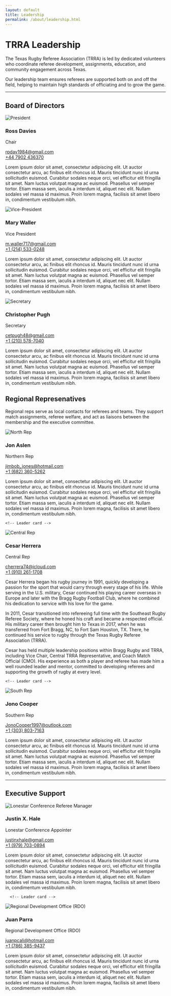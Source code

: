 ```yaml
---
layout: default
title: Leadership
permalink: /about/leadership.html
---
```


# TRRA Leadership

The Texas Rugby Referee Association (TRRA) is led by dedicated volunteers who coordinate referee development, assignments, education, and community engagement across Texas.

Our leadership team ensures referees are supported both on and off the field, helping to maintain high standards of officiating and to grow the game.

---

## Board of Directors

<div class="leaders">

  <!-- Leader card -->
<div class="card leader-card">
  <img class="leader-photo" src="{{ '/images/placeholder-avatar.png' | relative_url }}" alt="President">
  <div class="leader-meta">
    <h3>Ross Davies</h3>
    <p class="leader-role">Chair</p>
    <p>
      <a href="mailto:rpdav1984@gmail.com">rpdav1984@gmail.com</a><br>
      <a href="tel:+447902436370">+44 7902 436370</a>
    </p>
  </div>
  <p class="leader-bio-text">
Lorem ipsum dolor sit amet, consectetur adipiscing elit. Ut auctor consectetur arcu, ac finibus elit rhoncus id. Mauris tincidunt nunc id urna sollicitudin euismod. Curabitur sodales neque orci, vel efficitur elit fringilla sit amet. Nam luctus volutpat magna ac euismod. Phasellus vel semper tortor. Etiam massa sem, iaculis a interdum id, aliquet nec elit. Nullam sodales vel massa id maximus. Proin lorem magna, facilisis sit amet libero in, condimentum vestibulum nibh.
  </p>
</div>


  <!-- Leader card -->
  <div class="card leader-card">
    <img class="leader-photo" src="{{ '/images/placeholder-avatar.png' | relative_url }}" alt="Vice-President">
    <div class="leader-meta">
      <h3>Mary Waller</h3>
      <p class="leader-role">Vice President</p>
      <p>
        <a href="mailto:m.waller717@gmail.com">m.waller717@gmail.com</a><br>
        <a href="tel:+1 (214) 533-0248">+1 (214) 533-0248</a>
      </p>
    </div>
      <p class="leader-bio-text">
Lorem ipsum dolor sit amet, consectetur adipiscing elit. Ut auctor consectetur arcu, ac finibus elit rhoncus id. Mauris tincidunt nunc id urna sollicitudin euismod. Curabitur sodales neque orci, vel efficitur elit fringilla sit amet. Nam luctus volutpat magna ac euismod. Phasellus vel semper tortor. Etiam massa sem, iaculis a interdum id, aliquet nec elit. Nullam sodales vel massa id maximus. Proin lorem magna, facilisis sit amet libero in, condimentum vestibulum nibh.
  </p>
  </div>

  <!-- Leader card -->
  <div class="card leader-card">
    <img class="leader-photo" src="{{ '/images/placeholder-avatar.png' | relative_url }}" alt="Secretary">
    <div class="leader-meta">
      <h3>Christopher Pugh</h3>
      <p class="leader-role">Secretary</p>
      <p>
        <a href="mailto:cetpugh48@gmail.com">cetpugh48@gmail.com </a><br>
        <a href="tel:+1 (210) 578-7040">+1 (210) 578-7040</a>
      </p>
    </div>
      <p class="leader-bio-text">
Lorem ipsum dolor sit amet, consectetur adipiscing elit. Ut auctor consectetur arcu, ac finibus elit rhoncus id. Mauris tincidunt nunc id urna sollicitudin euismod. Curabitur sodales neque orci, vel efficitur elit fringilla sit amet. Nam luctus volutpat magna ac euismod. Phasellus vel semper tortor. Etiam massa sem, iaculis a interdum id, aliquet nec elit. Nullam sodales vel massa id maximus. Proin lorem magna, facilisis sit amet libero in, condimentum vestibulum nibh.
  </p>
  </div>

</div> <!-- /leaders -->

## Regional Represenatives

Regional reps serve as local contacts for referees and teams. They support match assignments, referee welfare, and act as liaisons between the membership and the executive committee.

<div class="leaders">

  <!-- Leader card -->
  <div class="card leader-card">
    <img class="leader-photo" src="{{ '/images/placeholder-avatar.png' | relative_url }}" alt="North Rep">
    <div class="leader-meta">
      <h3>Jon Aslen</h3>
      <p class="leader-role">Northern Rep</p>
      <p>
        <a href="mailto:jimbob_jones@hotmail.com">jimbob_jones@hotmail.com</a><br>
        <a href="tel:+1 (682) 360-5262">+1 (682) 360-5262</a>
      </p>
    </div>
      <p class="leader-bio-text">
Lorem ipsum dolor sit amet, consectetur adipiscing elit. Ut auctor consectetur arcu, ac finibus elit rhoncus id. Mauris tincidunt nunc id urna sollicitudin euismod. Curabitur sodales neque orci, vel efficitur elit fringilla sit amet. Nam luctus volutpat magna ac euismod. Phasellus vel semper tortor. Etiam massa sem, iaculis a interdum id, aliquet nec elit. Nullam sodales vel massa id maximus. Proin lorem magna, facilisis sit amet libero in, condimentum vestibulum nibh.
  </p>
  </div>

    <!-- Leader card -->
  <div class="card leader-card">
    <img class="leader-photo" src="{{ '/images/placeholder-avatar.png' | relative_url }}" alt="Central Rep">
    <div class="leader-meta">
      <h3>Cesar Herrera</h3>
      <p class="leader-role">Central Rep</p>
      <p>
        <a href="mailto:cherrera74@icloud.com">cherrera74@icloud.com</a><br>
        <a href="tel:+1 (910) 261-1708">+1 (910) 261-1708</a>
      </p>
    </div>
      <p class="leader-bio-text">
Cesar Herrera began his rugby journey in 1991, quickly developing a passion for the sport that would carry through every stage of his life. While serving in the U.S. military, Cesar continued his playing career overseas in Europe and later with the Bragg Rugby Football Club, where he combined his dedication to service with his love for the game.

In 2011, Cesar transitioned into refereeing full time with the Southeast Rugby Referee Society, where he honed his craft and became a respected official. His military career then brought him to Texas in 2017, when he was transferred from Fort Bragg, NC, to Fort Sam Houston, TX. There, he continued his service to rugby through the Texas Rugby Referee Association (TRRA).

Cesar has held multiple leadership positions within  Bragg Rugby and TRRA, including Vice Chair, Central TRRA Representative, and Coach Match Official (CMO). His experience as both a player and referee has made him a well rounded leader and mentor, committed to developing referees and supporting the growth of rugby at every level.  </p>
  </div>

    <!-- Leader card -->
  <div class="card leader-card">
    <img class="leader-photo" src="{{ '/images/placeholder-avatar.png' | relative_url }}" alt="South Rep">
    <div class="leader-meta">
      <h3>Jono Cooper</h3>
      <p class="leader-role">Southern Rep</p>
      <p>
        <a href="mailto:cherrera74@icloud.com">JonoCooper1997@outlook.com </a><br>
        <a href="tel:+1 (303) 803-7163">+1 (303) 803-7163</a>
      </p>
    </div>
      <p class="leader-bio-text">
Lorem ipsum dolor sit amet, consectetur adipiscing elit. Ut auctor consectetur arcu, ac finibus elit rhoncus id. Mauris tincidunt nunc id urna sollicitudin euismod. Curabitur sodales neque orci, vel efficitur elit fringilla sit amet. Nam luctus volutpat magna ac euismod. Phasellus vel semper tortor. Etiam massa sem, iaculis a interdum id, aliquet nec elit. Nullam sodales vel massa id maximus. Proin lorem magna, facilisis sit amet libero in, condimentum vestibulum nibh.
  </p>
  </div>

</div> <!-- /leaders -->

---

## Executive Support

<div class="leaders">

  <!-- Leader card -->
  <div class="card leader-card">
    <img class="leader-photo" src="{{ '/images/placeholder-avatar.png' | relative_url }}" alt="Lonestar Conference Referee Manager">
    <div class="leader-meta">
      <h3>Justin X. Hale</h3>
      <p class="leader-role">Lonestar Conference Appointer</p>
      <p>
        <a href="mailto:justinxhale@gmail.com">justinxhale@gmail.com</a><br>
        <a href="tel:+1 (979) 703-0894">+1 (979) 703-0894</a>
      </p>
    </div>
      <p class="leader-bio-text">
Lorem ipsum dolor sit amet, consectetur adipiscing elit. Ut auctor consectetur arcu, ac finibus elit rhoncus id. Mauris tincidunt nunc id urna sollicitudin euismod. Curabitur sodales neque orci, vel efficitur elit fringilla sit amet. Nam luctus volutpat magna ac euismod. Phasellus vel semper tortor. Etiam massa sem, iaculis a interdum id, aliquet nec elit. Nullam sodales vel massa id maximus. Proin lorem magna, facilisis sit amet libero in, condimentum vestibulum nibh.
  </p>
  </div>

      <!-- Leader card -->
  <div class="card leader-card">
    <img class="leader-photo" src="{{ '/images/placeholder-avatar.png' | relative_url }}" alt="Regional Development Office (RDO)">
    <div class="leader-meta">
      <h3>Juan Parra</h3>
      <p class="leader-role">Regional Development Office (RDO)</p>
      <p>
        <a href="mailto:cherrera74@icloud.com">juanpcali@hotmail.com </a><br>
        <a href="tel:+1 (786) 385-9437">+1 (786) 385-9437</a>
      </p>
    </div>
      <p class="leader-bio-text">
Lorem ipsum dolor sit amet, consectetur adipiscing elit. Ut auctor consectetur arcu, ac finibus elit rhoncus id. Mauris tincidunt nunc id urna sollicitudin euismod. Curabitur sodales neque orci, vel efficitur elit fringilla sit amet. Nam luctus volutpat magna ac euismod. Phasellus vel semper tortor. Etiam massa sem, iaculis a interdum id, aliquet nec elit. Nullam sodales vel massa id maximus. Proin lorem magna, facilisis sit amet libero in, condimentum vestibulum nibh.
  </p>
  </div>

</div> <!-- /leaders -->

